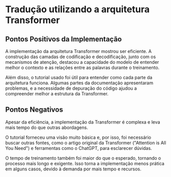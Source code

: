# Tradução utilizando a arquitetura Transformer

## Pontos Positivos da Implementação

A implementação da arquitetura Transformer mostrou ser eficiente. A construção das camadas de codificação e decodificação, junto com os mecanismos de atenção, destacou a capacidade do modelo de entender melhor o contexto e as relações entre as palavras durante o treinamento.

Além disso, o tutorial usado foi útil para entender como cada parte da arquitetura funciona. Algumas partes da documentação apresentaram problemas, e a necessidade de depuração do código ajudou a compreender melhor a estrutura da Transformer.

## Pontos Negativos

Apesar da eficiência, a implementação da Transformer é complexa e leva mais tempo do que outras abordagens. 

O tutorial forneceu uma visão muito básica e, por isso, foi necessário buscar outras fontes, como o artigo original da Transformer ("Attention is All You Need") e ferramentas como o ChatGPT, para esclarecer dúvidas.

O tempo de treinamento também foi maior do que o esperado, tornando o processo mais longo e exigente. Isso torna a implementação menos prática em alguns casos, devido à demanda por mais tempo e recursos.

